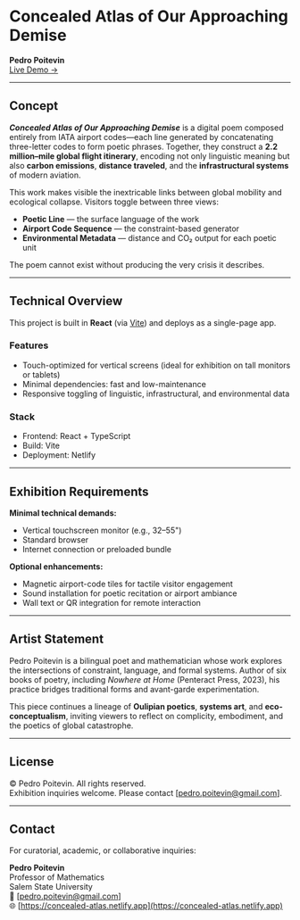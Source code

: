 # Concealed Atlas of Our Approaching Demise

**Pedro Poitevin**  
[Live Demo →](https://concealed-atlas.netlify.app)

---

## Concept

**_Concealed Atlas of Our Approaching Demise_** is a digital poem composed entirely from IATA airport codes—each line generated by concatenating three-letter codes to form poetic phrases. Together, they construct a **2.2 million–mile global flight itinerary**, encoding not only linguistic meaning but also **carbon emissions**, **distance traveled**, and the **infrastructural systems** of modern aviation.

This work makes visible the inextricable links between global mobility and ecological collapse. Visitors toggle between three views:
- **Poetic Line** — the surface language of the work
- **Airport Code Sequence** — the constraint-based generator
- **Environmental Metadata** — distance and CO₂ output for each poetic unit

The poem cannot exist without producing the very crisis it describes.

---

## Technical Overview

This project is built in **React** (via [Vite](https://vitejs.dev/)) and deploys as a single-page app.

### Features
- Touch-optimized for vertical screens (ideal for exhibition on tall monitors or tablets)
- Minimal dependencies: fast and low-maintenance
- Responsive toggling of linguistic, infrastructural, and environmental data

### Stack
- Frontend: React + TypeScript
- Build: Vite
- Deployment: Netlify

---

## Exhibition Requirements

**Minimal technical demands:**
- Vertical touchscreen monitor (e.g., 32–55")
- Standard browser
- Internet connection or preloaded bundle

**Optional enhancements:**
- Magnetic airport-code tiles for tactile visitor engagement
- Sound installation for poetic recitation or airport ambiance
- Wall text or QR integration for remote interaction

---

## Artist Statement

Pedro Poitevin is a bilingual poet and mathematician whose work explores the intersections of constraint, language, and formal systems. Author of six books of poetry, including _Nowhere at Home_ (Penteract Press, 2023), his practice bridges traditional forms and avant-garde experimentation.

This piece continues a lineage of **Oulipian poetics**, **systems art**, and **eco-conceptualism**, inviting viewers to reflect on complicity, embodiment, and the poetics of global catastrophe.

---

## License

© Pedro Poitevin. All rights reserved.  
Exhibition inquiries welcome. Please contact [pedro.poitevin@gmail.com].

---

## Contact

For curatorial, academic, or collaborative inquiries:

**Pedro Poitevin**  
Professor of Mathematics  
Salem State University  
📧 [pedro.poitevin@gmail.com]  
🌐 [https://concealed-atlas.netlify.app](https://concealed-atlas.netlify.app)

